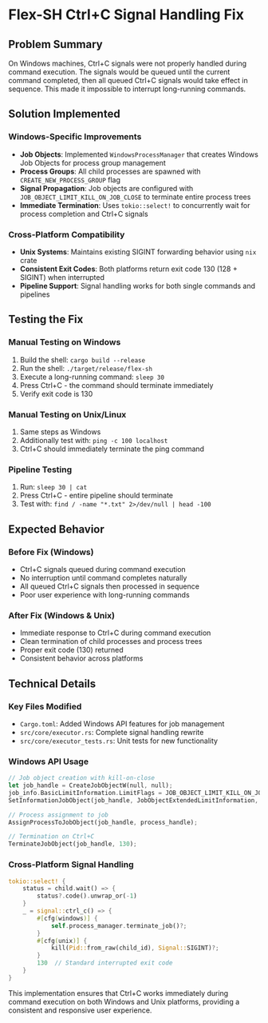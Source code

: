 # Flex-SH Ctrl+C Signal Handling Fix

## Problem Summary
On Windows machines, Ctrl+C signals were not properly handled during command execution. The signals would be queued until the current command completed, then all queued Ctrl+C signals would take effect in sequence. This made it impossible to interrupt long-running commands.

## Solution Implemented

### Windows-Specific Improvements
- **Job Objects**: Implemented `WindowsProcessManager` that creates Windows Job Objects for process group management
- **Process Groups**: All child processes are spawned with `CREATE_NEW_PROCESS_GROUP` flag
- **Signal Propagation**: Job objects are configured with `JOB_OBJECT_LIMIT_KILL_ON_JOB_CLOSE` to terminate entire process trees
- **Immediate Termination**: Uses `tokio::select!` to concurrently wait for process completion and Ctrl+C signals

### Cross-Platform Compatibility  
- **Unix Systems**: Maintains existing SIGINT forwarding behavior using `nix` crate
- **Consistent Exit Codes**: Both platforms return exit code 130 (128 + SIGINT) when interrupted
- **Pipeline Support**: Signal handling works for both single commands and pipelines

## Testing the Fix

### Manual Testing on Windows
1. Build the shell: `cargo build --release`
2. Run the shell: `./target/release/flex-sh`
3. Execute a long-running command: `sleep 30`
4. Press Ctrl+C - the command should terminate immediately
5. Verify exit code is 130

### Manual Testing on Unix/Linux
1. Same steps as Windows
2. Additionally test with: `ping -c 100 localhost`
3. Ctrl+C should immediately terminate the ping command

### Pipeline Testing
1. Run: `sleep 30 | cat`
2. Press Ctrl+C - entire pipeline should terminate
3. Test with: `find / -name "*.txt" 2>/dev/null | head -100`

## Expected Behavior

### Before Fix (Windows)
- Ctrl+C signals queued during command execution
- No interruption until command completes naturally
- All queued Ctrl+C signals then processed in sequence
- Poor user experience with long-running commands

### After Fix (Windows & Unix)
- Immediate response to Ctrl+C during command execution
- Clean termination of child processes and process trees
- Proper exit code (130) returned
- Consistent behavior across platforms

## Technical Details

### Key Files Modified
- `Cargo.toml`: Added Windows API features for job management
- `src/core/executor.rs`: Complete signal handling rewrite
- `src/core/executor_tests.rs`: Unit tests for new functionality

### Windows API Usage
```rust
// Job object creation with kill-on-close
let job_handle = CreateJobObjectW(null, null);
job_info.BasicLimitInformation.LimitFlags = JOB_OBJECT_LIMIT_KILL_ON_JOB_CLOSE;
SetInformationJobObject(job_handle, JobObjectExtendedLimitInformation, &job_info);

// Process assignment to job
AssignProcessToJobObject(job_handle, process_handle);

// Termination on Ctrl+C
TerminateJobObject(job_handle, 130);
```

### Cross-Platform Signal Handling
```rust
tokio::select! {
    status = child.wait() => {
        status?.code().unwrap_or(-1)
    }
    _ = signal::ctrl_c() => {
        #[cfg(windows)] {
            self.process_manager.terminate_job()?;
        }
        #[cfg(unix)] {
            kill(Pid::from_raw(child_id), Signal::SIGINT)?;
        }
        130  // Standard interrupted exit code
    }
}
```

This implementation ensures that Ctrl+C works immediately during command execution on both Windows and Unix platforms, providing a consistent and responsive user experience.